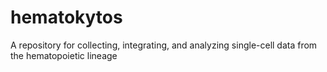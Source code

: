 # hematokytos
A repository for collecting, integrating, and analyzing single-cell data from the hematopoietic lineage
